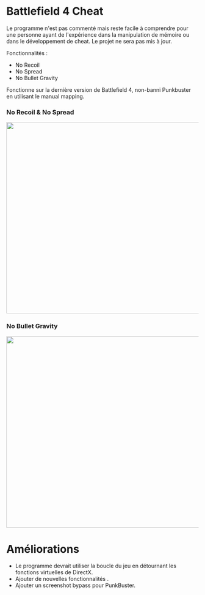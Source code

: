 # Battlefield 4 Cheat

Le programme n'est pas commenté mais reste facile à comprendre pour une personne ayant de l'expérience dans la manipulation de mémoire ou dans le développement de cheat. Le projet ne sera pas mis à jour.

Fonctionnalités :

 - No Recoil
 - No Spread
 - No Bullet Gravity

Fonctionne sur la dernière version de Battlefield 4, non-banni Punkbuster en utilisant le manual mapping.

### No Recoil & No Spread

<p align="center">
 <img width="800" height="500" src="https://github.com/adamhlt/BF4-Cheat/blob/main/Ressource/no%20recoil.gif">
</p>
 
 
 
### No Bullet Gravity

<p align="center">
 <img width="800" height="500" src="https://github.com/adamhlt/BF4-Cheat/blob/main/Ressource/no%20gravity.gif">
</p>

# Améliorations

 - Le programme devrait utiliser la boucle du jeu en détournant les fonctions virtuelles de DirectX.
 - Ajouter de nouvelles fonctionnalités .
 - Ajouter un screenshot bypass pour PunkBuster.
